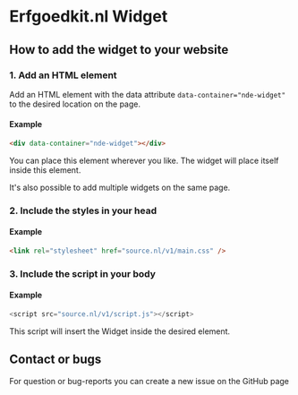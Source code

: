 # Erfgoedkit.nl Widget

## How to add the widget to your website

### 1. Add an HTML element

Add an HTML element with the data attribute `data-container="nde-widget"` to the
desired location on the page.

#### Example

```html
<div data-container="nde-widget"></div>
```

You can place this element wherever you like. The widget will place itself inside this element.

It's also possible to add multiple widgets on the same page.

### 2. Include the styles in your head

#### Example

```html
<link rel="stylesheet" href="source.nl/v1/main.css" />
```

### 3. Include the script in your body

#### Example

```js
<script src="source.nl/v1/script.js"></script>
```

This script will insert the Widget inside the desired element.

## Contact or bugs

For question or bug-reports you can create a new issue on the GitHub page
